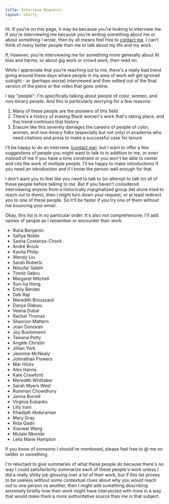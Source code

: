 ```yaml
---
title: Interview Requests
layout: shorty
---
```


Hi. If you're on this page, it may be because you're looking to interview me. If you're interviewing me because you're writing something about *me* or about *something I wrote*, then by all means feel free to [contact me][]. I can't think of many better people than me to talk about my life and my work.

If, however, you're interviewing me for something more generally about AI bias and harms, or about gig work or crowd work, then read on.

While I appreciate that you're reaching out to me, there's a really bad trend going around these days where people in my area of work will get ignored outright - or (perhaps worse) interviewed and then edited out of the final version of the piece or the video that goes online.

I say "people"; I'm specifically talking about people of color, women, and non-binary people. And this is particularly worrying for a few reasons:

1. Many of these people are the pioneers of this field
2. There's a history of erasing Black women's work that's taking place, and this trend continues that history
3. Erasure like this severely damages the careers of people of color, women, and non-binary folks (especially but not only) in academia who need citations and press to make a successful case for tenure

I'll be happy to do an interview ([contact me][]), but I want to offer a few suggestions of people you might want to talk to in addition to me, or even *instead* of me if you have a time constraint or you won't be able to center and cite the work of multiple people. I'll be happy to make introductions if you need an introduction and if I know the person well enough for that.

I don't want you to feel like you need to talk to (or attempt to talk to) all of these people before talking to me. But if you haven't considered interviewing *anyone* from a historically marginalized group (let alone tried to reach out to them), then I might turn down your request, or at least redirect you to one of these people. So it'll be faster if you try one of them without me bouncing your email.

Okay, this list is in no particular order. It's also not comprehensive; I'll add names of people as I remember or encounter their work.

- Ruha Benjamin
- Safiya Noble
- Sasha Costanza-Chock
- André Brock
- Kavita Philip
- Wendy Liu
- Sarah Roberts
- Niloufar Salehi
- Timnit Gebru
- Margaret Mitchell
- Sun-ha Hong
- Emily Bender
- Deb Raji
- Meredith Broussard
- Danya Glabau
- Veena Dubal
- Rachel Thomas
- Shannon Mattern
- Joan Donovan
- Joy Buolomwini
- Tawana Petty
- Angèle Christin
- Jillian York
- Jasmine McNealy
- Johnathan Flowers
- Mar Hicks
- Alex Hanna
- Kate Crawford
- Meredith Whittaker
- Sarah Myers West
- Rumman Chowdhury
- Jenna Burrell
- Virginia Eubanks
- Lilly Irani
- Khadijah Abduraman
- Mary Gray
- Rida Qadri
- Xiaowei Wang
- Mutale Nkonde
- Lelia Marie Hampton

If you know of someone I should've mentioned, please feel free to @ me on twitter or something.

I'm reluctant to give summaries of what these people do because there's no way I could satisfactorily summarize each of these people's work unless I did a really shitty job glossing over a lot of their work, but if this list proves to be useless without some contextual clues about why you would reach out to one person vs another, then I might add something describing extremely briefly how their work might have intersected with mine in a way that would make them a more authoritative source than me in that subject.


[contact me]: /contact